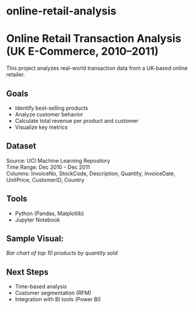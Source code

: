 # online-retail-analysis
# Online Retail Transaction Analysis (UK E-Commerce, 2010–2011)
This project analyzes real-world transaction data from a UK-based online retailer.

## Goals
- Identify best-selling products
- Analyze customer behavior
- Calculate total revenue per product and customer
- Visualize key metrics

## Dataset
Source: UCI Machine Learning Repository  
Time Range: Dec 2010 – Dec 2011  
Columns: InvoiceNo, StockCode, Description, Quantity, InvoiceDate, UnitPrice, CustomerID, Country

## Tools
- Python (Pandas, Matplotlib)
- Jupyter Notebook

## Sample Visual:
*Bar chart of top 10 products by quantity sold*

## Next Steps
- Time-based analysis
- Customer segmentation (RFM)
- Integration with BI tools (Power BI)

